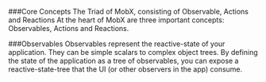 ###Core Concepts
The Triad of MobX, consisting of Observable, Actions and Reactions
At the heart of MobX are three important concepts: Observables, Actions and Reactions.

###Observables
Observables represent the reactive-state of your application. They can be simple scalars to complex object trees. By defining the state of the application as a tree of observables, you can expose a reactive-state-tree that the UI (or other observers in the app) consume.